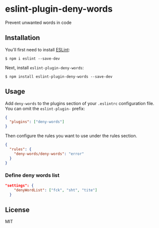 # eslint-plugin-deny-words

Prevent unwanted words in code

## Installation

You'll first need to install [ESLint](http://eslint.org):

```
$ npm i eslint --save-dev
```

Next, install `eslint-plugin-deny-words`:

```
$ npm install eslint-plugin-deny-words --save-dev
```

## Usage

Add `deny-words` to the plugins section of your `.eslintrc` configuration file. You can omit the `eslint-plugin-` prefix:

```json
{
  "plugins": ["deny-words"]
}
```

Then configure the rules you want to use under the rules section.

```json
{
  "rules": {
    "deny-words/deny-words": "error"
  }
}
```

### Define deny words list

```json
"settings": {
    "denyWordList": ["fck", "sht", "tite"]
  }
```

## License

MIT
